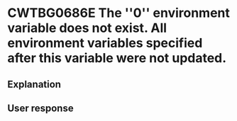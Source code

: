 # CWTBG0686E The ''0'' environment variable does not exist. All environment variables specified after this variable were not updated.

## Explanation

## User response